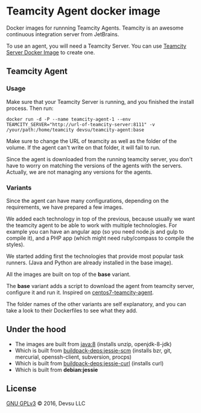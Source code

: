 # Teamcity Agent docker image

Docker images for runnning Teamcity Agents. Teamcity is an awesome continuous integration server from JetBrains. 

To use an agent, you will need a Teamcity Server. You can use [Teamcity Server Docker Image](https://github.com/devsu/docker-teamcity-server) to create one.

## Teamcity Agent

### Usage

Make sure that your Teamcity Server is running, and you finished the install process. Then run:

`docker run -d -P --name teamcity-agent-1 --env TEAMCITY_SERVER="http://url-of-teamcity-server:8111" -v /your/path:/home/teamcity devsu/teamcity-agent:base`

Make sure to change the URL of teamcity as well as the folder of the volume. If the agent can't write on that folder, it will fail to run.

Since the agent is downloaded from the running teamcity server, you don't have to worry on matching the versions of the agents with the servers. Actually, we are not managing any versions for the agents.

### Variants

Since the agent can have many configurations, depending on the requirements, we have prepared a few images.

We added each technology in top of the previous, because usually we want the teamcity agent to be able to work with multiple technologies. For example you can have an angular app (so you need node.js and gulp to compile it), and a PHP app (which might need ruby/compass to compile the styles).

We started adding first the technologies that provide most popular task runners. (Java and Python are already installed in the base image).

All the images are built on top of the **base** variant.

The **base** variant adds a script to download the agent from teamcity server, configure it and run it. Inspired on [centos7-teamcity-agent](https://bitbucket.org/ariya/docker-centos/src/2669cae3c4e7/centos7-teamcity-agent/?at=master).

The folder names of the other variants are self explanatory, and you can take a look to their Dockerfiles to see what they add.

## Under the hood

- The images are built from [java:8](https://github.com/docker-library/openjdk/blob/master/openjdk-8-jdk/Dockerfile) (installs unzip, openjdk-8-jdk)
- Which is built from [buildpack-deps:jessie-scm](https://github.com/docker-library/buildpack-deps/blob/master/jessie/scm/Dockerfile) (installs bzr, git, mercurial, openssh-client, subversion, procps)
- Which is built from [buildpack-deps:jessie-curl](https://github.com/docker-library/buildpack-deps/blob/master/jessie/curl/Dockerfile) (installs curl)
- Which is built from **debian:jessie**

## License

[GNU GPLv3](https://github.com/devsu/docker-teamcity-server/blob/master/LICENSE) © 2016, Devsu LLC